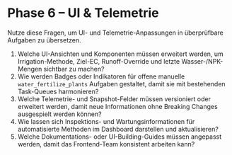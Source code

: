 # Phase 6 – UI & Telemetrie

Nutze diese Fragen, um UI- und Telemetrie-Anpassungen in überprüfbare Aufgaben zu übersetzen.

1. Welche UI-Ansichten und Komponenten müssen erweitert werden, um Irrigation-Methode, Ziel-EC, Runoff-Override und letzte Wasser-/NPK-Mengen sichtbar zu machen?
2. Wie werden Badges oder Indikatoren für offene manuelle `water_fertilize_plants` Aufgaben gestaltet, damit sie mit bestehenden Task-Queues harmonieren?
3. Welche Telemetrie- und Snapshot-Felder müssen versioniert oder erweitert werden, damit neue Informationen ohne Breaking Changes ausgespielt werden können?
4. Wie lassen sich Inspektions- und Wartungsinformationen für automatisierte Methoden im Dashboard darstellen und aktualisieren?
5. Welche Dokumentations- oder UI-Building-Guides müssen angepasst werden, damit das Frontend-Team konsistent arbeiten kann?
